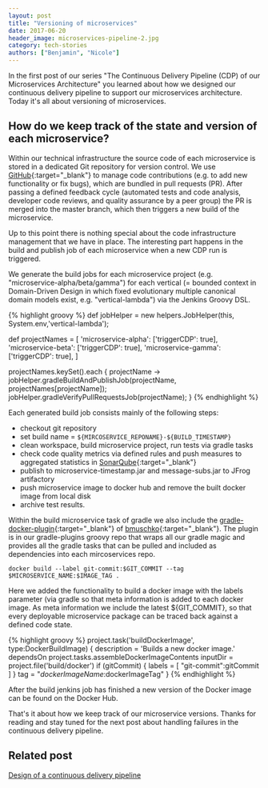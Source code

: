 ```yaml
---
layout: post
title: "Versioning of microservices"
date: 2017-06-20
header_image: microservices-pipeline-2.jpg
category: tech-stories
authors: ["Benjamin", "Nicole"]
---
```


In the first post of our series "The Continuous Delivery Pipeline (CDP) of our Microservices Architecture" you learned about how we designed our continuous delivery pipeline to support our microservices architecture.
Today it's all about versioning of microservices.

## How do we keep track of the state and version of each microservice?

Within our technical infrastructure the source code of each microservice is stored in a dedicated Git repository for version control.
We use [GitHub](https://github.com/){:target="_blank"} to manage code contributions (e.g. to add new functionality or fix bugs), which are bundled in pull requests (PR).
After passing a defined feedback cycle (automated tests and code analysis, developer code reviews, and quality assurance by a peer group) the PR is merged into the master branch, which then triggers a new build of the microservice.

Up to this point there is nothing special about the code infrastructure management that we have in place.
The interesting part happens in the build and publish job of each microservice when a new CDP run is triggered.

We generate the build jobs for each microservice project (e.g. "microservice-alpha/beta/gamma") for each vertical (= bounded context in Domain-Driven Design in which fixed evolutionary multiple canonical domain models exist, e.g. "vertical-lambda") via the Jenkins Groovy DSL.

{% highlight groovy %}
def jobHelper = new helpers.JobHelper(this, System.env,'vertical-lambda');

def projectNames = [
    'microservice-alpha': ['triggerCDP': true],
    'microservice-beta': ['triggerCDP': true],
    'microservice-gamma': ['triggerCDP': true],
]

projectNames.keySet().each { projectName ->
   jobHelper.gradleBuildAndPublishJob(projectName, projectNames[projectName]);
   jobHelper.gradleVerifyPullRequestsJob(projectName);
}
{% endhighlight %}

Each generated build job consists mainly of the following steps:

- checkout git repository
- set build name = `${MIRCOSERVICE_REPONAME}-${BUILD_TIMESTAMP}`
- clean workspace, build microservice project, run tests via gradle tasks
- check code quality metrics via defined rules and push measures to aggregated statistics in [SonarQube](https://www.sonarqube.org/){:target="_blank"}
- publish to microservice-timestamp.jar and message-subs.jar to JFrog artifactory
- push microservice image to docker hub and remove the built docker image from local disk
- archive test results.

Within the build microservice task of gradle we also include the [gradle-docker-plugin](https://github.com/bmuschko/gradle-docker-plugin){:target="_blank"} of [bmuschko](https://github.com/bmuschko){:target="_blank"}.
The plugin is in our gradle-plugins groovy repo that wraps all our gradle magic and provides all the gradle tasks that can be pulled and included as dependencies into each mircoservices repo.

`docker build --label git-commit:$GIT_COMMIT --tag $MICROSERVICE_NAME:$IMAGE_TAG .`

Here we added the functionality to build a docker image with the labels parameter (via gradle so that meta information is added to each docker image.
As meta information we include the latest ${GIT_COMMIT}, so that every deployable microservice package can be traced back against a defined code state.

{% highlight groovy %}
        project.task('buildDockerImage', type:DockerBuildImage) {
            description = 'Builds a new docker image.'
            dependsOn project.tasks.assembleDockerImageContents
            inputDir = project.file('build/docker')
            if (gitCommit) {
                labels = [ "git-commit":gitCommit ]
            }
            tag = "$dockerImageName:$dockerImageTag"
        }
{% endhighlight %}


After the build jenkins job has finished a new version of the Docker image can be found on the Docker Hub.

That's it about how we keep track of our microservice versions.
Thanks for reading and stay tuned for the next post about handling failures in the continuous delivery pipeline.

## Related post

[Design of a continuous delivery pipeline](/blog/tech-stories/design-of-a-continuous-delivery-pipeline/)
